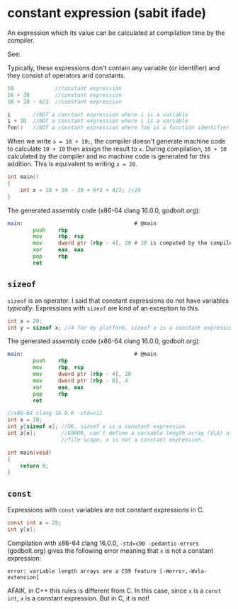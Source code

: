 # constant expression (sabit ifade)

An expression which its value can be calculated at compilation time by the
compiler.

See: [](expression.md)

Typically, these expressions don't contain any variable (or identifier) and they
consist of operators and constants.

```c
16             //constant expression
16 + 38        //constant expression
16 + 38 - 6/2  //constant expression

i       //NOT a constant expression where i is a variable
i + 10  //NOT a constant expression where i is a variable
foo()   //NOT a constant expression where foo is a function identifier
```

When we write `x = 10 + 10;`, the compiler doesn't generate machine code to
calculate `10 + 10` then assign the result to `x`. During compilation, `10 + 10`
calculated by the compiler and no machine code is generated for this addition.
This is equivalent to writing `x = 20`.

```c
int main()
{
    int x = 10 + 10 - 20 + 6*3 + 4/2; //20
}
```

The generated assembly code (x86-64 clang 16.0.0, godbolt.org):

```asm
main:                                   # @main
        push    rbp
        mov     rbp, rsp
        mov     dword ptr [rbp - 4], 20 # 20 is computed by the compiler
        xor     eax, eax
        pop     rbp
        ret
```

## `sizeof`

`sizeof` is an operator. I said that constant expressions do not have variables
*typically*. Expressions with `sizeof` are kind of an exception to this.

```c
int x = 20;
int y = sizeof x; //4 for my platform, sizeof x is a constant expression
```

The generated assembly code (x86-64 clang 16.0.0, godbolt.org):

```asm
main:                                   # @main
        push    rbp
        mov     rbp, rsp
        mov     dword ptr [rbp - 4], 20
        mov     dword ptr [rbp - 8], 4
        xor     eax, eax
        pop     rbp
        ret
```

```c
//x86-64 clang 16.0.0 -std=c11
int x = 20;
int y[sizeof x]; //OK, sizeof x is a constant expression
int z[x];        //ERROR, can't define a variable length array (VLA) at file
                 //file scope, x is not a constant expression.

int main(void)
{
    return 0;
}
```

## `const`

Expressions with `const` variables are not constant expressions in C.

```c
const int x = 20;
int y[x];
```

Compilation with x86-64 clang 16.0.0, `-std=c90 -pedantic-errors` (godbolt.org)
gives the following error meaning that `x` is not a constant expression:

```text
error: variable length arrays are a C99 feature [-Werror,-Wvla-extension]
```

AFAIK, in C++ this rules is different from C. In this case, since `x` is a
`const int`, `x` is a constant expression. But in C, it is not!
